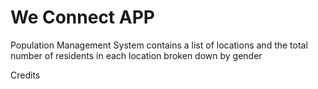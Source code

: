 # We Connect APP

Population Management System contains a list of locations and the total number of residents in each location broken down by gender


Credits

[Harriet]: https://github.com/hariclerry
